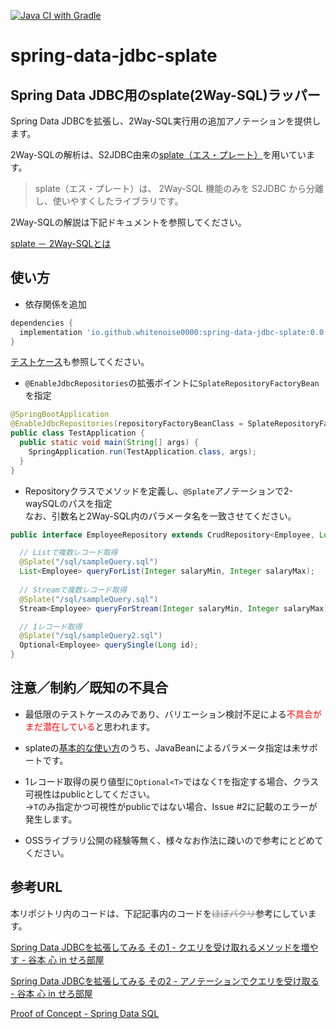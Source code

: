 [![Java CI with Gradle](https://github.com/WhiteNoise0000/spring-data-jdbc-splate/actions/workflows/gradle.yml/badge.svg)](https://github.com/WhiteNoise0000/spring-data-jdbc-splate/actions/workflows/gradle.yml)
# spring-data-jdbc-splate
## Spring Data JDBC用のsplate(2Way-SQL)ラッパー

Spring Data JDBCを拡張し、2Way-SQL実行用の追加アノテーションを提供します。

2Way-SQLの解析は、S2JDBC由来の[splate（エス・プレート）](https://mygreen.github.io/splate/)を用いています。

> splate（エス・プレート）は、 2Way-SQL 機能のみを S2JDBC から分離し、使いやすくしたライブラリです。

2Way-SQLの解説は下記ドキュメントを参照してください。

[splate － 2Way-SQLとは](https://mygreen.github.io/splate/2waysql.html)

## 使い方

- 依存関係を追加

```gradle
dependencies {
  implementation 'io.github.whitenoise0000:spring-data-jdbc-splate:0.0.1'
}
```


[テストケース](src/test/java/test)も参照してください。

- `@EnableJdbcRepositories`の拡張ポイントに`SplateRepositoryFactoryBean`を指定

```java
@SpringBootApplication
@EnableJdbcRepositories(repositoryFactoryBeanClass = SplateRepositoryFactoryBean.class)
public class TestApplication {
  public static void main(String[] args) {
    SpringApplication.run(TestApplication.class, args);
  }
}
```

- Repositoryクラスでメソッドを定義し、`@Splate`アノテーションで2-waySQLのパスを指定  
なお、引数名と2Way-SQL内のパラメータ名を一致させてください。

```java
public interface EmployeeRepository extends CrudRepository<Employee, Long> {

  // Listで複数レコード取得
  @Splate("/sql/sampleQuery.sql")
  List<Employee> queryForList(Integer salaryMin, Integer salaryMax);
  
  // Streamで複数レコード取得
  @Splate("/sql/sampleQuery.sql")
  Stream<Employee> queryForStream(Integer salaryMin, Integer salaryMax);

  // 1レコード取得
  @Splate("/sql/sampleQuery2.sql")
  Optional<Employee> querySingle(Long id);
}
```

## 注意／制約／既知の不具合

- 最低限のテストケースのみであり、バリエーション検討不足による<span style="color: red; ">不具合がまだ潜在している</span>と思われます。

- splateの[基本的な使い方](https://mygreen.github.io/splate/howtouse.html)のうち、JavaBeanによるパラメータ指定は未サポートです。

- 1レコード取得の戻り値型に`Optional<T>`ではなく`T`を指定する場合、クラス可視性はpublicとしてください。  
→`T`のみ指定かつ可視性がpublicではない場合、Issue #2に記載のエラーが発生します。

- OSSライブラリ公開の経験等無く、様々なお作法に疎いので参考にとどめてください。

## 参考URL

本リポジトリ内のコードは、下記記事内のコードを<span style="color: gray; ">~~ほぼパクリ~~</span>参考にしています。

[Spring Data JDBCを拡張してみる その1 - クエリを受け取れるメソッドを増やす - 谷本 心 in せろ部屋](https://cero-t.hatenadiary.jp/entry/2022/12/26/051831)

[Spring Data JDBCを拡張してみる その2 - アノテーションでクエリを受け取る - 谷本 心 in せろ部屋](https://cero-t.hatenadiary.jp/entry/2022/12/27/071859)

[Proof of Concept - Spring Data SQL](https://github.com/cero-t/poc-data-sql)
